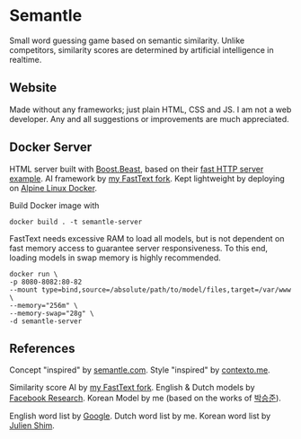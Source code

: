 # Semantle

Small word guessing game based on semantic similarity.
Unlike competitors, similarity scores are determined by artificial intelligence in realtime.


## Website

Made without any frameworks; just plain HTML, CSS and JS.
I am not a web developer.
Any and all suggestions or improvements are much appreciated.


## Docker Server

HTML server built with [Boost.Beast](https://github.com/boostorg/beast), based on their [fast HTTP server example](https://www.boost.org/doc/libs/1_88_0/libs/beast/example/http/server/fast/http_server_fast.cpp).
AI framework by [my FastText fork](https://github.com/MartenStraatsma/KoreanWordVectorsDocker).
Kept lightweight by deploying on [Alpine Linux Docker](https://hub.docker.com/_/alpine/).

Build Docker image with
```shell
docker build . -t semantle-server
```

FastText needs excessive RAM to load all models, but is not dependent on fast memory access to guarantee server responsiveness.
To this end, loading models in swap memory is highly recommended.
```shell
docker run \
-p 8080-8082:80-82
--mount type=bind,source=/absolute/path/to/model/files,target=/var/www \
--memory="256m" \
--memory-swap="28g" \
-d semantle-server
```


## References
Concept "inspired" by [semantle.com](https://semantle.com/).
Style "inspired" by [contexto.me](https://contexto.me/en/).

Similarity score AI by [my FastText fork](https://github.com/MartenStraatsma/KoreanWordVectorsDocker).
English & Dutch models by [Facebook Research](https://fasttext.cc/docs/en/crawl-vectors.html).
Korean Model by me (based on the works of [박승준](https://github.com/SungjoonPark/KoreanWordVectors)).

English word list by [Google](https://github.com/david47k/top-english-wordlists).
Dutch word list by me.
Korean word list by [Julien Shim](https://github.com/julienshim/combined_korean_vocabulary_list).